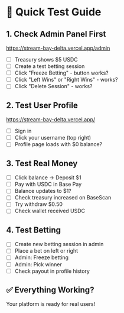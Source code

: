 # 🧪 Quick Test Guide

## 1. Check Admin Panel First
https://stream-bay-delta.vercel.app/admin

- [ ] Treasury shows $5 USDC
- [ ] Create a test betting session
- [ ] Click "Freeze Betting" - button works?
- [ ] Click "Left Wins" or "Right Wins" - works?
- [ ] Click "Delete Session" - works?

## 2. Test User Profile
https://stream-bay-delta.vercel.app/

- [ ] Sign in 
- [ ] Click your username (top right)
- [ ] Profile page loads with $0 balance?

## 3. Test Real Money
- [ ] Click balance → Deposit $1
- [ ] Pay with USDC in Base Pay
- [ ] Balance updates to $1?
- [ ] Check treasury increased on BaseScan
- [ ] Try withdraw $0.50
- [ ] Check wallet received USDC

## 4. Test Betting
- [ ] Create new betting session in admin
- [ ] Place a bet on left or right
- [ ] Admin: Freeze betting
- [ ] Admin: Pick winner
- [ ] Check payout in profile history

## ✅ Everything Working?
Your platform is ready for real users!
